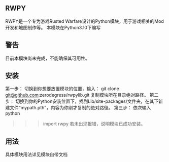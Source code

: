 ## RWPY
RWPY是一个专为游戏Rusted Warfare设计的Python模块，用于游戏相关的Mod开发和地图制作等。
本模块在Python3.10下编写
## 警告
目前本模块尚未完成，不能确保其可用性。
## 安装
第一步：
切换到你想要放置模块的位置，输入：
git clone git@github.com:zerodegress/rwpylib.git
复制模块所在目录绝对路径。
第二步：
切换到你的Python安装位置下，找到Lib/site-packages/文件夹，在其下新建文件“mypath.pth”，内容为你刚才复制的绝对路径。
第三步：
依次输入
python
>>>import rwpy
若未出现报错，说明模块已成功安装。
## 用法
具体模块用法详见模块自带文档
